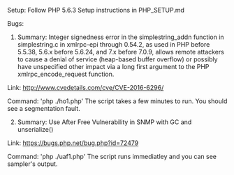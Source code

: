 Setup: Follow PHP 5.6.3 Setup instructions in PHP_SETUP.md

Bugs:
1. Summary: Integer signedness error in the simplestring_addn function in simplestring.c in xmlrpc-epi through 0.54.2, as used in PHP before 5.5.38, 5.6.x before 5.6.24, and 7.x before 7.0.9, allows remote attackers to cause a denial of service (heap-based buffer overflow) or possibly have unspecified other impact via a long first argument to the PHP xmlrpc_encode_request function.

Link: http://www.cvedetails.com/cve/CVE-2016-6296/

Command: 'php ./ho1.php'
  The script takes a few minutes to run. You should see a segmentation fault.

2. Summary: Use After Free Vulnerability in SNMP with GC and unserialize()

Link: https://bugs.php.net/bug.php?id=72479

Command: 'php ./uaf1.php'
  The script runs immediatley and you can see sampler's output.
